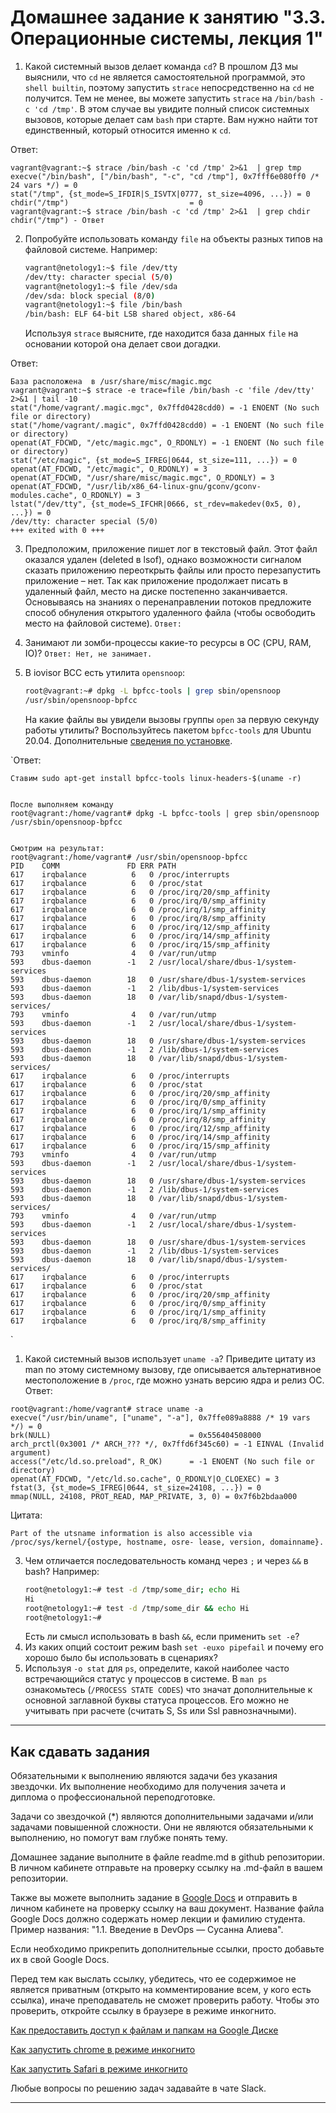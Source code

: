 # Домашнее задание к занятию "3.3. Операционные системы, лекция 1"

1. Какой системный вызов делает команда `cd`? В прошлом ДЗ мы выяснили, что `cd` не является самостоятельной  программой, это `shell builtin`, поэтому запустить `strace` непосредственно на `cd` не получится. Тем не менее, вы можете запустить `strace` на `/bin/bash -c 'cd /tmp'`. В этом случае вы увидите полный список системных вызовов, которые делает сам `bash` при старте. Вам нужно найти тот единственный, который относится именно к `cd`.

Ответ:
```
vagrant@vagrant:~$ strace /bin/bash -c 'cd /tmp' 2>&1  | grep tmp
execve("/bin/bash", ["/bin/bash", "-c", "cd /tmp"], 0x7fff6e080ff0 /* 24 vars */) = 0
stat("/tmp", {st_mode=S_IFDIR|S_ISVTX|0777, st_size=4096, ...}) = 0
chdir("/tmp")                           = 0
vagrant@vagrant:~$ strace /bin/bash -c 'cd /tmp' 2>&1  | grep chdir
chdir("/tmp") - Ответ
```
2. Попробуйте использовать команду `file` на объекты разных типов на файловой системе. Например:
    ```bash
    vagrant@netology1:~$ file /dev/tty
    /dev/tty: character special (5/0)
    vagrant@netology1:~$ file /dev/sda
    /dev/sda: block special (8/0)
    vagrant@netology1:~$ file /bin/bash
    /bin/bash: ELF 64-bit LSB shared object, x86-64
    ```
    Используя `strace` выясните, где находится база данных `file` на основании которой она делает свои догадки.
 
 Ответ:
 ```
 База расположена  в /usr/share/misc/magic.mgc
 vagrant@vagrant:~$ strace -e trace=file /bin/bash -c 'file /dev/tty' 2>&1 | tail -10
stat("/home/vagrant/.magic.mgc", 0x7ffd0428cdd0) = -1 ENOENT (No such file or directory)
stat("/home/vagrant/.magic", 0x7ffd0428cdd0) = -1 ENOENT (No such file or directory)
openat(AT_FDCWD, "/etc/magic.mgc", O_RDONLY) = -1 ENOENT (No such file or directory)
stat("/etc/magic", {st_mode=S_IFREG|0644, st_size=111, ...}) = 0
openat(AT_FDCWD, "/etc/magic", O_RDONLY) = 3
openat(AT_FDCWD, "/usr/share/misc/magic.mgc", O_RDONLY) = 3
openat(AT_FDCWD, "/usr/lib/x86_64-linux-gnu/gconv/gconv-modules.cache", O_RDONLY) = 3
lstat("/dev/tty", {st_mode=S_IFCHR|0666, st_rdev=makedev(0x5, 0), ...}) = 0
/dev/tty: character special (5/0)
+++ exited with 0 +++
```

3. Предположим, приложение пишет лог в текстовый файл. Этот файл оказался удален (deleted в lsof), однако возможности сигналом сказать приложению переоткрыть файлы или просто перезапустить приложение – нет. Так как приложение продолжает писать в удаленный файл, место на диске постепенно заканчивается. Основываясь на знаниях о перенаправлении потоков предложите способ обнуления открытого удаленного файла (чтобы освободить место на файловой системе).
  ` Ответ:  `
 
 

4. Занимают ли зомби-процессы какие-то ресурсы в ОС (CPU, RAM, IO)?
  ` Ответ: Нет, не занимает.  `
5. В iovisor BCC есть утилита `opensnoop`:
    ```bash
    root@vagrant:~# dpkg -L bpfcc-tools | grep sbin/opensnoop
    /usr/sbin/opensnoop-bpfcc
    ```
    На какие файлы вы увидели вызовы группы `open` за первую секунду работы утилиты? Воспользуйтесь пакетом `bpfcc-tools` для Ubuntu 20.04. Дополнительные [сведения по установке](https://github.com/iovisor/bcc/blob/master/INSTALL.md).


`Ответ: 
```
Ставим sudo apt-get install bpfcc-tools linux-headers-$(uname -r)


После выполняем команду
root@vagrant:/home/vagrant# dpkg -L bpfcc-tools | grep sbin/opensnoop   
/usr/sbin/opensnoop-bpfcc


Смотрим на результат:
root@vagrant:/home/vagrant# /usr/sbin/opensnoop-bpfcc
PID    COMM               FD ERR PATH
617    irqbalance          6   0 /proc/interrupts
617    irqbalance          6   0 /proc/stat
617    irqbalance          6   0 /proc/irq/20/smp_affinity
617    irqbalance          6   0 /proc/irq/0/smp_affinity
617    irqbalance          6   0 /proc/irq/1/smp_affinity
617    irqbalance          6   0 /proc/irq/8/smp_affinity
617    irqbalance          6   0 /proc/irq/12/smp_affinity
617    irqbalance          6   0 /proc/irq/14/smp_affinity
617    irqbalance          6   0 /proc/irq/15/smp_affinity
793    vminfo              4   0 /var/run/utmp
593    dbus-daemon        -1   2 /usr/local/share/dbus-1/system-services
593    dbus-daemon        18   0 /usr/share/dbus-1/system-services
593    dbus-daemon        -1   2 /lib/dbus-1/system-services
593    dbus-daemon        18   0 /var/lib/snapd/dbus-1/system-services/
793    vminfo              4   0 /var/run/utmp
593    dbus-daemon        -1   2 /usr/local/share/dbus-1/system-services
593    dbus-daemon        18   0 /usr/share/dbus-1/system-services
593    dbus-daemon        -1   2 /lib/dbus-1/system-services
593    dbus-daemon        18   0 /var/lib/snapd/dbus-1/system-services/
617    irqbalance          6   0 /proc/interrupts
617    irqbalance          6   0 /proc/stat
617    irqbalance          6   0 /proc/irq/20/smp_affinity
617    irqbalance          6   0 /proc/irq/0/smp_affinity
617    irqbalance          6   0 /proc/irq/1/smp_affinity
617    irqbalance          6   0 /proc/irq/8/smp_affinity
617    irqbalance          6   0 /proc/irq/12/smp_affinity
617    irqbalance          6   0 /proc/irq/14/smp_affinity
617    irqbalance          6   0 /proc/irq/15/smp_affinity
793    vminfo              4   0 /var/run/utmp
593    dbus-daemon        -1   2 /usr/local/share/dbus-1/system-services
593    dbus-daemon        18   0 /usr/share/dbus-1/system-services
593    dbus-daemon        -1   2 /lib/dbus-1/system-services
593    dbus-daemon        18   0 /var/lib/snapd/dbus-1/system-services/
793    vminfo              4   0 /var/run/utmp
593    dbus-daemon        -1   2 /usr/local/share/dbus-1/system-services
593    dbus-daemon        18   0 /usr/share/dbus-1/system-services
593    dbus-daemon        -1   2 /lib/dbus-1/system-services
593    dbus-daemon        18   0 /var/lib/snapd/dbus-1/system-services/
617    irqbalance          6   0 /proc/interrupts
617    irqbalance          6   0 /proc/stat
617    irqbalance          6   0 /proc/irq/20/smp_affinity
617    irqbalance          6   0 /proc/irq/0/smp_affinity
617    irqbalance          6   0 /proc/irq/1/smp_affinity
617    irqbalance          6   0 /proc/irq/8/smp_affinity 
```
`


1. Какой системный вызов использует `uname -a`? Приведите цитату из man по этому системному вызову, где описывается альтернативное местоположение в `/proc`, где можно узнать версию ядра и релиз ОС.
Ответ:
```
root@vagrant:/home/vagrant# strace uname -a
execve("/usr/bin/uname", ["uname", "-a"], 0x7ffe089a8888 /* 19 vars */) = 0
brk(NULL)                               = 0x556404508000
arch_prctl(0x3001 /* ARCH_??? */, 0x7ffd6f345c60) = -1 EINVAL (Invalid argument)
access("/etc/ld.so.preload", R_OK)      = -1 ENOENT (No such file or directory)
openat(AT_FDCWD, "/etc/ld.so.cache", O_RDONLY|O_CLOEXEC) = 3
fstat(3, {st_mode=S_IFREG|0644, st_size=24108, ...}) = 0
mmap(NULL, 24108, PROT_READ, MAP_PRIVATE, 3, 0) = 0x7f6b2bdaa000
```
Цитата:
```
Part of the utsname information is also accessible via /proc/sys/kernel/{ostype, hostname, osre‐ lease, version, domainname}.
```


3. Чем отличается последовательность команд через `;` и через `&&` в bash? Например:
    ```bash
    root@netology1:~# test -d /tmp/some_dir; echo Hi
    Hi
    root@netology1:~# test -d /tmp/some_dir && echo Hi
    root@netology1:~#
    ```
    Есть ли смысл использовать в bash `&&`, если применить `set -e`?
1. Из каких опций состоит режим bash `set -euxo pipefail` и почему его хорошо было бы использовать в сценариях?
1. Используя `-o stat` для `ps`, определите, какой наиболее часто встречающийся статус у процессов в системе. В `man ps` ознакомьтесь (`/PROCESS STATE CODES`) что значат дополнительные к основной заглавной буквы статуса процессов. Его можно не учитывать при расчете (считать S, Ss или Ssl равнозначными).

 
 ---
## Как сдавать задания

Обязательными к выполнению являются задачи без указания звездочки. Их выполнение необходимо для получения зачета и диплома о профессиональной переподготовке.

Задачи со звездочкой (*) являются дополнительными задачами и/или задачами повышенной сложности. Они не являются обязательными к выполнению, но помогут вам глубже понять тему.

Домашнее задание выполните в файле readme.md в github репозитории. В личном кабинете отправьте на проверку ссылку на .md-файл в вашем репозитории.

Также вы можете выполнить задание в [Google Docs](https://docs.google.com/document/u/0/?tgif=d) и отправить в личном кабинете на проверку ссылку на ваш документ.
Название файла Google Docs должно содержать номер лекции и фамилию студента. Пример названия: "1.1. Введение в DevOps — Сусанна Алиева".

Если необходимо прикрепить дополнительные ссылки, просто добавьте их в свой Google Docs.

Перед тем как выслать ссылку, убедитесь, что ее содержимое не является приватным (открыто на комментирование всем, у кого есть ссылка), иначе преподаватель не сможет проверить работу. Чтобы это проверить, откройте ссылку в браузере в режиме инкогнито.

[Как предоставить доступ к файлам и папкам на Google Диске](https://support.google.com/docs/answer/2494822?hl=ru&co=GENIE.Platform%3DDesktop)

[Как запустить chrome в режиме инкогнито ](https://support.google.com/chrome/answer/95464?co=GENIE.Platform%3DDesktop&hl=ru)

[Как запустить  Safari в режиме инкогнито ](https://support.apple.com/ru-ru/guide/safari/ibrw1069/mac)

Любые вопросы по решению задач задавайте в чате Slack.

---
